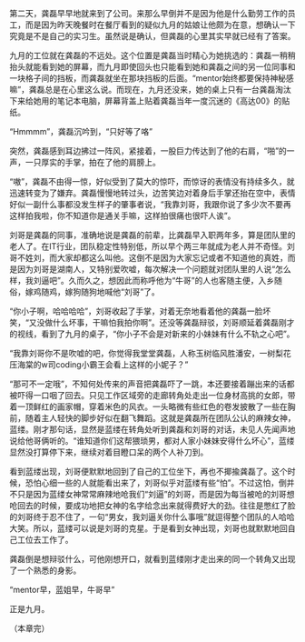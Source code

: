 第二天，龚磊早早地就来到了公司。来那么早倒并不是因为他是什么勤劳工作的员工，而是因为昨天晚餐时在餐厅看到的疑似九月的姑娘让他颇为在意，想确认一下究竟是不是自己的实习生。虽然说是确认，但龚磊的心里其实早就已经有了答案。

九月的工位就在龚磊的不远处。这个位置是龚磊当时精心为她挑选的：龚磊一稍稍抬头就能看到她的屏幕，而九月即使回头也只能看到她和龚磊之间的另一位同事和一块格子间的挡板，而龚磊就坐在那块挡板的后面。“mentor始终都要保持神秘感嘛”，龚磊总是在心里这么说。而现在，九月还没来，她的桌上只有一台龚磊淘汰下来给她用的笔记本电脑，屏幕背盖上贴着龚磊当年一度沉迷的《高达00》的贴纸。

“Hmmmm”，龚磊沉吟到，“只好等了咯”

突然，龚磊感到耳边拂过一阵风，紧接着，一股巨力传达到了他的右肩，“啪”的一声，一只厚实的手掌，拍在了他的肩膀上。

“嗷”，龚磊不由得一惊，好似受到了莫大的惊吓，而惊讶的表情没有持续多久，就迅速转变为了嫌弃。龚磊慢慢地转过头，边苦笑边对着身后手掌还抬在空中，表情好似一副什么事都没发生样子的肇事者说，“我靠刘哥，我跟你说了多少次不要再这样拍我啦，你不知道你是通关手嘛，这样拍很痛也很吓人诶”。

刘哥是龚磊的同事，准确地说是龚磊的前辈，比龚磊早入职两年多，算是团队里的老人了。在IT行业，团队稳定性特别低，所以早个两三年就成为老人并不奇怪。刘哥不姓刘，而大家却都这么叫他。这倒不是因为大家忘记或者不知道他的真姓，而是因为刘哥是湖南人，又特别爱吹嘘，每次解决一个问题就对团队里的人说“怎么样，我刘逼吧”。久而久之，想因此而称呼他为“牛哥”的人也客随主便，入乡随俗，嫁鸡随鸡，嫁狗随狗地喊他“刘哥”了。

“你小子啊，哈哈哈哈”，刘哥收起了手掌，对着无奈地看着他的龚磊一脸坏笑，“又没做什么坏事，干嘛怕我拍你啊”。还没等龚磊辩驳，刘哥顺延着龚磊刚才的视线，看到了九月的桌子，“你小子不会是对新来的小妹妹有什么不轨之心吧”。

“我靠刘哥你不是吹嘘的吧，你觉得我堂堂龚磊，人称玉树临风胜潘安，一树梨花压海棠的w司coding小霸王会看上这样的小妮子？”

“那可不一定哦”，不知何处传来的声音把龚磊吓了一跳，本还要接着蹦出来的话都被吓得一口咽了回去。只见工作区域旁的走廊转角处走出一位身材高挑的女郎，带着一顶鲜红的画家帽，穿着米色的风衣。一头略微有些红色的卷发披散了一些在胸前，随着主人轻快的脚步好似在翻飞舞蹈。这就是龚磊所在团队公认的麻辣女神，蓝缕。刚才那句话，显然是蓝缕在转角处听到龚磊和刘哥的对话，未见人先闻声地说给他哥俩听的。“谁知道你们这帮猥琐男，都对人家小妹妹安得什么坏心”，蓝缕显然没打算停下来，继续对着目瞪口呆的两个人补刀到。

看到蓝缕出现，刘哥便默默地回到了自己的工位坐下，再也不揶揄龚磊了。这个时候，恐怕心细一些的人就能看出来了，刘哥似乎对蓝缕有些“怕”。不过这怕，倒并不只是因为蓝缕女神常常麻辣地呛我们“刘逼”的刘哥，而是因为每当被呛的刘哥想呛回去的时候，要成功地把女神的名字给念出来就得费好大的劲。往往是憋红了脸的刘哥终于忍不住了，一句“男女，我刘逼关你什么事哦”就逗得整个团队的人哈哈大笑。所以，蓝缕可以说是刘哥的克星。于是看到女神出现，刘哥也就默默地回自己工位去工作了。

龚磊倒是想辩驳什么，可他刚想开口，就看到蓝缕刚才走出来的同一个转角又出现了一个熟悉的身影。

“mentor早，蓝姐早，牛哥早”

正是九月。

（本章完）
